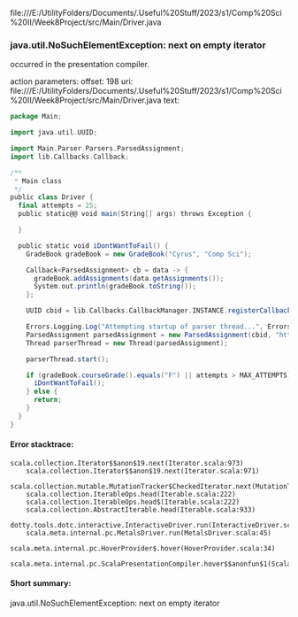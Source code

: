 file:///E:/UtilityFolders/Documents/.Useful%20Stuff/2023/s1/Comp%20Sci%20II/Week8Project/src/Main/Driver.java
### java.util.NoSuchElementException: next on empty iterator

occurred in the presentation compiler.

action parameters:
offset: 198
uri: file:///E:/UtilityFolders/Documents/.Useful%20Stuff/2023/s1/Comp%20Sci%20II/Week8Project/src/Main/Driver.java
text:
```scala
package Main;

import java.util.UUID;

import Main.Parser.Parsers.ParsedAssignment;
import lib.Callbacks.Callback;

/**
 * Main class
 */
public class Driver {
  final attempts = 25;
  public static@@ void main(String[] args) throws Exception {

  }

  public static void iDontWantToFail() {
    GradeBook gradeBook = new GradeBook("Cyrus", "Comp Sci");

    Callback<ParsedAssignment> cb = data -> {
      gradeBook.addAssignments(data.getAssignments());
      System.out.println(gradeBook.toString());
    };

    UUID cbid = lib.Callbacks.CallbackManager.INSTANCE.registerCallback(cb);

    Errors.Logging.Log("Attempting startup of parser thread...", Errors.Threads.main);
    ParsedAssignment parsedAssignment = new ParsedAssignment(cbid, "https://roan-equinox-chauffeur.glitch.me/grades");
    Thread parserThread = new Thread(parsedAssignment);

    parserThread.start();

    if (gradeBook.courseGrade().equals("F") || attempts > MAX_ATTEMPTS) {
      iDontWantToFail();
    } else {
      return;
    }
  }
}
```



#### Error stacktrace:

```
scala.collection.Iterator$$anon$19.next(Iterator.scala:973)
	scala.collection.Iterator$$anon$19.next(Iterator.scala:971)
	scala.collection.mutable.MutationTracker$CheckedIterator.next(MutationTracker.scala:76)
	scala.collection.IterableOps.head(Iterable.scala:222)
	scala.collection.IterableOps.head$(Iterable.scala:222)
	scala.collection.AbstractIterable.head(Iterable.scala:933)
	dotty.tools.dotc.interactive.InteractiveDriver.run(InteractiveDriver.scala:168)
	scala.meta.internal.pc.MetalsDriver.run(MetalsDriver.scala:45)
	scala.meta.internal.pc.HoverProvider$.hover(HoverProvider.scala:34)
	scala.meta.internal.pc.ScalaPresentationCompiler.hover$$anonfun$1(ScalaPresentationCompiler.scala:329)
```
#### Short summary: 

java.util.NoSuchElementException: next on empty iterator